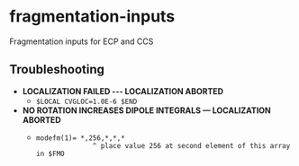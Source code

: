 # fragmentation-inputs
Fragmentation inputs for ECP and CCS

## Troubleshooting
*  **LOCALIZATION FAILED --- LOCALIZATION ABORTED**
    *  `$LOCAL CVGLOC=1.0E-6 $END`
*  **NO ROTATION INCREASES DIPOLE INTEGRALS — LOCALIZATION ABORTED**
    *  ```
       modefm(1)= *,256,*,*,*
                     ^ place value 256 at second element of this array in $FMO
       ````
